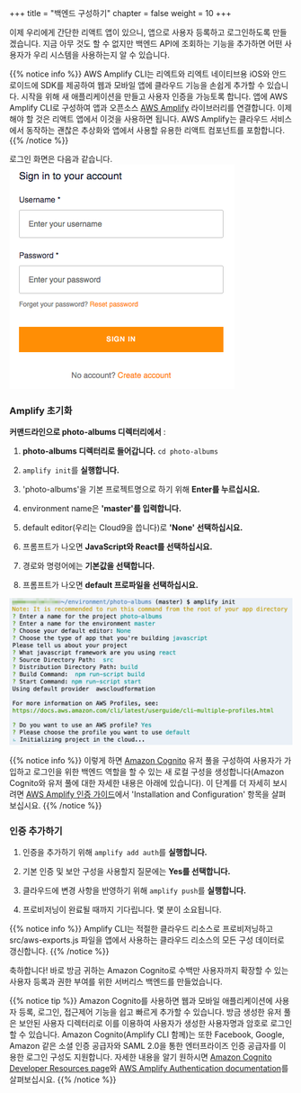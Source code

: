+++
title = "백엔드 구성하기"
chapter = false
weight = 10
+++

이제 우리에게 간단한 리액트 앱이 있으니, 앱으로 사용자 등록하고 로그인하도록 만들겠습니다. 지금 아무 것도 할 수 없지만 백엔드 API에 조회하는 기능을 추가하면 어떤 사용자가 우리 시스템을 사용하는지 알 수 있습니다.

{{% notice info %}}
AWS Amplify CLI는 리엑트와 리엑트 네이티브용 iOS와 안드로이드에 SDK를 제공하여 웹과 모바일 앱에 클라우드 기능을 손쉽게 추가할 수 있습니다. 시작을 위해 새 애플리케이션을 만들고 사용자 인증을 가능토록 합니다. 앱에 AWS Amplify CLI로 구성하여 앱과 오픈소스 [AWS Amplify](https://aws-amplify.github.io/) 라이브러리를 연결합니다. 이제 해야 할 것은 리액트 앱에서 이것을  사용하면 됩니다. AWS Amplify는 클라우드 서비스에서 동작하는 괜찮은 추상화와 앱에서 사용할 유용한 리액트 컴포넌트를 포함합니다.
{{% /notice %}}

로그인 화면은 다음과 같습니다.
![Here's what the sign-in screen looks like](/images/app-signin-screen.png?classes=border)

### Amplify 초기화

**커맨드라인으로 photo-albums 디렉터리에서** :

1. **photo-albums 디렉터리로 들어갑니다.** `cd photo-albums`

1. `amplify init`를 **실행합니다.**

1. 'photo-albums'을 기본 프로젝트명으로 하기 위해 **Enter를 누르십시요.**

1. environment name은 **'master'를 입력합니다.**

1. default editor(우리는 Cloud9을 씁니다)로 **'None' 선택하십시요.**

1. 프롬프트가 나오면 **JavaScript와 React를 선택하십시요.**

1. 경로와 명령어에는 **기본값을 선택합니다.**

1. 프롬프트가 나오면 **default 프로파일을 선택하십시요.**

![amplify init](/images/amplify_init.png)

{{% notice info %}}
이렇게 하면 [Amazon Cognito](https://aws.amazon.com/cognito/) 유저 풀을 구성하여 사용자가 가입하고 로그인을 위한 백엔드 역할을 할 수 있는 새 로컬 구성을 생성합니다(Amazon Cognito와 유저 풀에 대한 자세한 내용은 아래에 있습니다). 이 단계를 더 자세히 보시려면 [AWS Amplify 인증 가이드](https://aws-amplify.github.io/amplify-js/media/authentication_guide.html)에서 'Installation and Configuration' 항목을 살펴보십시요.
{{% /notice %}}

### 인증 추가하기

1. 인증을 추가하기 위해 `amplify add auth`를 **실행합니다.**

1. 기본 인증 및 보안 구성을 사용할지 질문에는 **Yes를 선택합니다.**

1. 클라우드에 변경 사항을 반영하기 위해 `amplify push`를 **실행합니다.**

1. 프로비저닝이 완료될 때까지 기다립니다. 몇 분이 소요됩니다.

{{% notice info %}}
Amplify CLI는 적절한 클라우드 리소스로 프로비저닝하고 src/aws-exports.js 파일을 앱에서 사용하는 클라우드 리소스의 모든 구성 데이터로 갱신합니다.
{{% /notice %}}

축하합니다! 바로 방금 귀하는 Amazon Cognito로 수백만 사용자까지 확장할 수 있는 사용자 등록과 권한 부여를 위한 서버리스 백엔드를 만들었습니다.

{{% notice tip %}}
Amazon Cognito를 사용하면 웹과 모바일 애플리케이션에 사용자 등록, 로그인, 접근제어 기능을 쉽고 빠르게 추가할 수 있습니다. 방금 생성한 유저 풀은 보안된 사용자 디렉터리로 이를 이용하여 사용자가 생성한 사용자명과 암호로 로그인할 수 있습니다. Amazon Cognito(Amplify CLI 함께)는 또한 Facebook, Google, Amazon 같은 소셜 인증 공급자와 SAML 2.0을 통한 엔터프라이즈 인증 공급자를 이용한 로그인 구성도 지원합니다. 자세한 내용을 알기 원하시면 [Amazon Cognito Developer Resources page](https://aws.amazon.com/cognito/dev-resources/)와 [AWS Amplify Authentication documentation](https://aws-amplify.github.io/amplify-js/media/authentication_guide#federated-identities-social-sign-in)를 살펴보십시요.
{{% /notice %}}